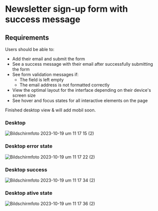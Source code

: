 # Newsletter sign-up form with success message


## Requirements

Users should be able to:

- Add their email and submit the form
- See a success message with their email after successfully submitting the form
- See form validation messages if:
  - The field is left empty
  - The email address is not formatted correctly
- View the optimal layout for the interface depending on their device's screen size
- See hover and focus states for all interactive elements on the page

Finished desktop view & will add mobil soon.

### Desktop 

![Bildschirm­foto 2023-10-19 um 11 17 15 (2)](https://github.com/CBert2022/newletter-subscription-module/assets/110911202/7f552f1b-d027-4884-93d1-47734bf9da28)

### Desktop error state

![Bildschirm­foto 2023-10-19 um 11 17 22 (2)](https://github.com/CBert2022/newletter-subscription-module/assets/110911202/aea560bd-2101-4b40-86da-a1d89162eed0)

### Desktop success 

 ![Bildschirm­foto 2023-10-19 um 11 17 34 (2)](https://github.com/CBert2022/newletter-subscription-module/assets/110911202/bb7e5256-d840-4729-8672-a7ff9661eaaf)

 ### Desktop ative state

 ![Bildschirm­foto 2023-10-19 um 11 17 36 (2)](https://github.com/CBert2022/newletter-subscription-module/assets/110911202/83465169-1634-4743-96a8-0a54fab77d46)


